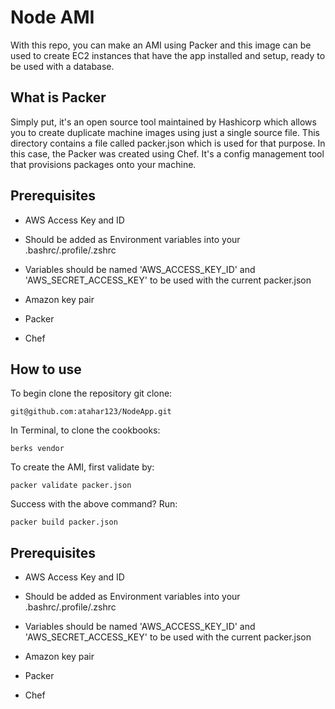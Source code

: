# Node AMI

With this repo, you can make an AMI using Packer and this image can be used to create EC2 instances that have the app installed and setup, ready to be used with a database.


## What is Packer
Simply put, it's an open source tool maintained by Hashicorp which allows you to create duplicate machine images using just a single source file. This directory contains a file called packer.json which is used for that purpose. In this case, the Packer was created using Chef. It's a config management tool that provisions packages onto your machine.

## Prerequisites
- AWS Access Key and ID

- Should be added as Environment variables into your .bashrc/.profile/.zshrc

- Variables should be named 'AWS_ACCESS_KEY_ID' and 'AWS_SECRET_ACCESS_KEY' to be used with the current packer.json

- Amazon key pair

- Packer

- Chef


## How to use
To begin clone the repository git clone:
```
git@github.com:atahar123/NodeApp.git
```

In Terminal, to clone the cookbooks:
```
berks vendor
```

To create the AMI, first validate by:
```
packer validate packer.json
```

Success with the above command? Run:
```
packer build packer.json
```
## Prerequisites
- AWS Access Key and ID

- Should be added as Environment variables into your .bashrc/.profile/.zshrc

- Variables should be named 'AWS_ACCESS_KEY_ID' and 'AWS_SECRET_ACCESS_KEY' to be used with the current packer.json

- Amazon key pair

- Packer

- Chef
